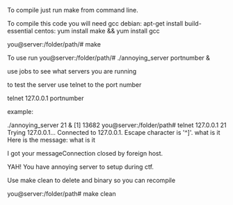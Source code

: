 To compile just run make from command line.

To compile this code you will need gcc
debian: apt-get install build-essential
centos: yum install make && yum install gcc


you@server:/folder/path/# make

To use run
you@server:/folder/path/# ./annoying_server portnumber &

use jobs to see what servers you are running

to test the server use telnet to the port number

telnet 127.0.0.1 portnumber


example: 

./annoying_server 21 &
[1] 13682
you@server:/folder/path# telnet 127.0.0.1 21
Trying 127.0.0.1...
Connected to 127.0.0.1.
Escape character is '^]'.
what is it
Here is the message: what is it

I got your messageConnection closed by foreign host.

YAH! You have annoying server to setup during ctf.

Use make clean to delete and binary so you can recompile

you@server:/folder/path# make clean


